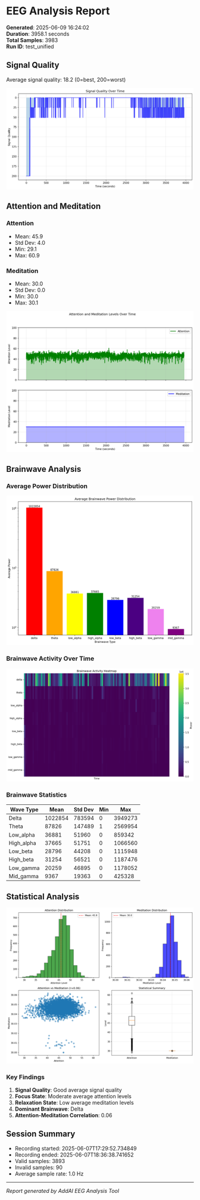 # EEG Analysis Report

**Generated**: 2025-06-09 16:24:02  
**Duration**: 3958.1 seconds  
**Total Samples**: 3983  
**Run ID**: test_unified

## Signal Quality

Average signal quality: 18.2 (0=best, 200=worst)

![Signal Quality](signal_quality.png)

## Attention and Meditation

### Attention
- Mean: 45.9
- Std Dev: 4.0
- Min: 29.1
- Max: 60.9

### Meditation
- Mean: 30.0
- Std Dev: 0.0
- Min: 30.0
- Max: 30.1

![Attention and Meditation](attention_meditation.png)

## Brainwave Analysis

### Average Power Distribution

![Brainwave Distribution](brainwave_distribution.png)

### Brainwave Activity Over Time

![Brainwave Heatmap](brainwave_heatmap.png)

### Brainwave Statistics

| Wave Type | Mean | Std Dev | Min | Max |
|-----------|------|---------|-----|-----|
| Delta | 1022854 | 783594 | 0 | 3949273 |
| Theta | 87826 | 147489 | 1 | 2569954 |
| Low_alpha | 36881 | 51960 | 0 | 859342 |
| High_alpha | 37665 | 51751 | 0 | 1066560 |
| Low_beta | 28796 | 44208 | 0 | 1115948 |
| High_beta | 31254 | 56521 | 0 | 1187476 |
| Low_gamma | 20259 | 46895 | 0 | 1178052 |
| Mid_gamma | 9367 | 19363 | 0 | 425328 |


## Statistical Analysis

![Statistical Summary](statistical_summary.png)

### Key Findings

1. **Signal Quality**: Good average signal quality
2. **Focus State**: Moderate average attention levels
3. **Relaxation State**: Low average meditation levels
4. **Dominant Brainwave**: Delta
5. **Attention-Meditation Correlation**: 0.06

## Session Summary

- Recording started: 2025-06-07T17:29:52.734849
- Recording ended: 2025-06-07T18:36:38.741652
- Valid samples: 3893
- Invalid samples: 90
- Average sample rate: 1.0 Hz

---
*Report generated by AddAI EEG Analysis Tool*

